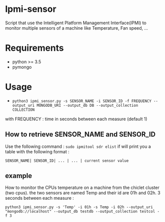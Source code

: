# Ipmi-sensor

Script that use the Intelligent Platform Management Interface(IPMI) to monitor multiple sensors of a machine like Temperature, Fan speed, ...

# Requirements

- python >= 3.5
- pymongo

# Usage

- `python3 ipmi_sensor.py -s SENSOR_NAME -i SENSOR_ID -f FREQUENCY --output_uri MONGODB_URI --output_db DB --output_collection COLLECTION`

with FREQUENCY : time in seconds between each measure (default 1)

## How to retrieve SENSOR_NAME and SENSOR_ID

Use the following command : `sudo ipmitool sdr elist` if will print
you a table with the following format :

`SENSOR_NAME| SENSOR_ID| ... | ... | current sensor value`

## example

How to monitor the CPUs temperature on a machine from the chiclet
cluster (two cpus). the two sensors are named Temp and their id are 01h
and 02h. 3 seconds between each measure :
  
`python3 ipmi_sensor.py -s 'Temp' -i 01h -s Temp -i 02h --output_uri "mongodb://localhost" --output_db testdb --output_collection testcol -f 3`
